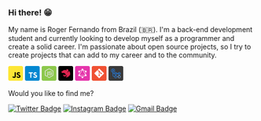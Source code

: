 ### Hi there! 😁

My name is Roger Fernando from Brazil (🇧🇷). I'm a back-end development student and currently looking to develop myself as a programmer and create a solid career. I'm passionate about open source projects, so I try to create projects that can add to my career and to the community.

<p>
  <img src="./assets/javascript.svg" width ="30px"/>
  <img src="./assets/typescript.svg" width ="30px"/>
  <img src="./assets/node.svg" width ="30px"/>
  <img src="./assets/nestjs.svg" width ="30px"/>
  <img src="./assets/graphql.svg" width ="30px"/>
  <img src="./assets/git.svg" width ="30px"/>
  <img src="./assets/github-actions.svg" width ="30px"/>
</p>

Would you like to find me?

[![Twitter Badge](https://img.shields.io/badge/-@rogerflan-00875f?style=flat-square&labelColor=00875f&logo=twitter&logoColor=white&link=https://twitter.com/rogerflan)](https://twitter.com/rogerflan) 
[![Instagram Badge](https://img.shields.io/badge/-@rogerflan-00875f?style=flat-square&logo=instagram&logoColor=white&link=https://www.instagram.com/rogerflan)](https://www.instagram.com/rogerflan) 
[![Gmail Badge](https://img.shields.io/badge/-rogerfernandoluiz@gmail.com-00875f?style=flat-square&logo=Gmail&logoColor=white&link=mailto:rogerfernandoluiz@gmail.com)](mailto:rogerfernandoluiz@gmail.com)
